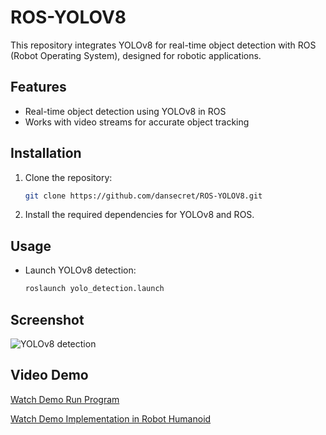 # ROS-YOLOV8

This repository integrates YOLOv8 for real-time object detection with ROS (Robot Operating System), designed for robotic applications.

## Features
- Real-time object detection using YOLOv8 in ROS
- Works with video streams for accurate object tracking

## Installation
1. Clone the repository:
    ```bash
    git clone https://github.com/dansecret/ROS-YOLOV8.git
    ```
2. Install the required dependencies for YOLOv8 and ROS.

## Usage
- Launch YOLOv8 detection:
    ```bash
    roslaunch yolo_detection.launch
    ```

## Screenshot
![YOLOv8 detection](path_to_screenshot.png)

## Video Demo
[Watch Demo Run Program](https://drive.google.com/file/d/1UWu-dkhhzgfK1oOOZLyr1yd2GNvCtdva/view?usp=sharing)

[Watch Demo Implementation in Robot Humanoid](https://drive.google.com/file/d/1YfKIN3Wyptv8VK11zkPxW9rOZ1UR9hVB/view?usp=sharing)

